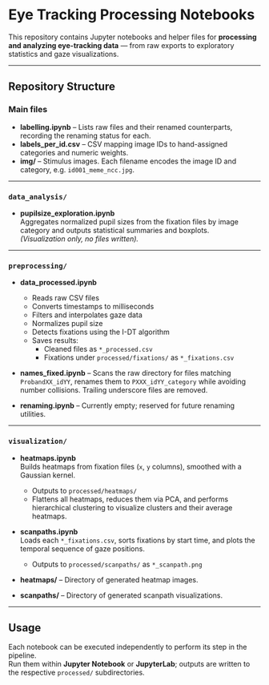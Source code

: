 # Eye Tracking Processing Notebooks

This repository contains Jupyter notebooks and helper files for **processing and analyzing eye-tracking data** — from raw exports to exploratory statistics and gaze visualizations.

---

## Repository Structure

### Main files
- **labelling.ipynb** – Lists raw files and their renamed counterparts, recording the renaming status for each.  
- **labels_per_id.csv** – CSV mapping image IDs to hand-assigned categories and numeric weights.  
- **img/** – Stimulus images. Each filename encodes the image ID and category, e.g. `id001_meme_ncc.jpg`.

---

### `data_analysis/`
- **pupilsize_exploration.ipynb**  
  Aggregates normalized pupil sizes from the fixation files by image category and outputs statistical summaries and boxplots.  
  *(Visualization only, no files written).*

---

### `preprocessing/`
- **data_processed.ipynb**  
  - Reads raw CSV files  
  - Converts timestamps to milliseconds  
  - Filters and interpolates gaze data  
  - Normalizes pupil size  
  - Detects fixations using the I-DT algorithm  
  - Saves results:  
    - Cleaned files as `*_processed.csv`  
    - Fixations under `processed/fixations/` as `*_fixations.csv`  

- **names_fixed.ipynb** – Scans the raw directory for files matching `ProbandXX_idYY`, renames them to `PXXX_idYY_category` while avoiding number collisions. Trailing underscore files are removed.  
- **renaming.ipynb** – Currently empty; reserved for future renaming utilities.  

---

### `visualization/`
- **heatmaps.ipynb**  
  Builds heatmaps from fixation files (`x`, `y` columns), smoothed with a Gaussian kernel.  
  - Outputs to `processed/heatmaps/`  
  - Flattens all heatmaps, reduces them via PCA, and performs hierarchical clustering to visualize clusters and their average heatmaps.  

- **scanpaths.ipynb**  
  Loads each `*_fixations.csv`, sorts fixations by start time, and plots the temporal sequence of gaze positions.  
  - Outputs to `processed/scanpaths/` as `*_scanpath.png`  

- **heatmaps/** – Directory of generated heatmap images.  
- **scanpaths/** – Directory of generated scanpath visualizations.  

---

## Usage

Each notebook can be executed independently to perform its step in the pipeline.  
Run them within **Jupyter Notebook** or **JupyterLab**; outputs are written to the respective `processed/` subdirectories.
